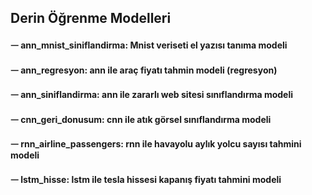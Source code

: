 ## Derin Öğrenme Modelleri
#### ᅳ ann_mnist_siniflandirma: Mnist veriseti el yazısı tanıma modeli
#### ᅳ ann_regresyon: ann ile araç fiyatı tahmin modeli (regresyon)
#### ᅳ ann_siniflandirma: ann ile zararlı web sitesi sınıflandırma modeli
#### ᅳ cnn_geri_donusum: cnn ile atık görsel sınıflandırma modeli
#### ᅳ rnn_airline_passengers: rnn ile havayolu aylık yolcu sayısı tahmini modeli
#### ᅳ lstm_hisse: lstm ile tesla hissesi kapanış fiyatı tahmini modeli

